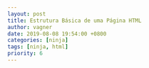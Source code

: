 ```yaml
---
layout: post
title: Estrutura Básica de uma Página HTML
author: vagner
date: 2019-08-08 19:54:00 +0800
categories: [ninja]
tags: [ninja, html]
priority: 6
---
```

